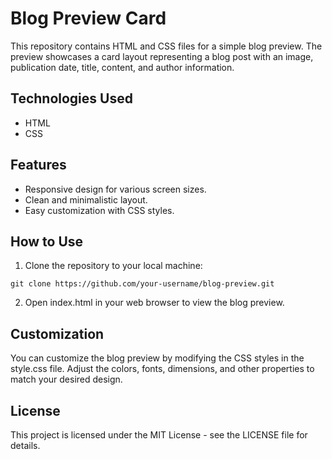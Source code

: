 # Blog Preview Card

This repository contains HTML and CSS files for a simple blog preview. The preview showcases a card layout representing a blog post with an image, publication date, title, content, and author information.

## Technologies Used

- HTML
- CSS

## Features

- Responsive design for various screen sizes.
- Clean and minimalistic layout.
- Easy customization with CSS styles.

## How to Use

1. Clone the repository to your local machine:

```git clone https://github.com/your-username/blog-preview.git```

2. Open index.html in your web browser to view the blog preview.

## Customization

You can customize the blog preview by modifying the CSS styles in the style.css file. Adjust the colors, fonts, dimensions, and other properties to match your desired design.

## License

This project is licensed under the MIT License - see the LICENSE file for details.
